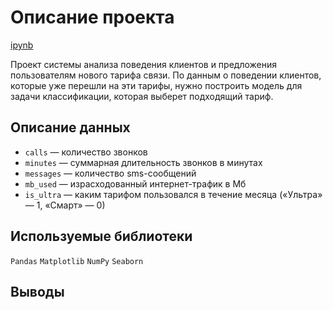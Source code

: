 # Описание проекта

[ipynb](https://github.com/ClubsSuit/data-science-yandex-practicum/blob/main/04/tarifs.ipynb)

Проект системы анализа поведения клиентов и предложения пользователям нового тарифа связи. По данным о поведении клиентов, которые уже перешли на эти тарифы, нужно построить модель для задачи классификации, которая выберет подходящий тариф. 

## Описание данных

* ```сalls``` — количество звонков
* ```minutes``` — суммарная длительность звонков в минутах
* ```messages``` — количество sms-сообщений
* ```mb_used``` — израсходованный интернет-трафик в Мб
* ```is_ultra``` — каким тарифом пользовался в течение месяца («Ультра» — 1, «Смарт» — 0)

## Используемые библиотеки

```Pandas```  ```Matplotlib```  ```NumPy```  ```Seaborn```

## Выводы
